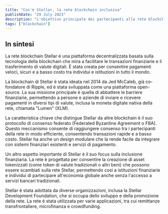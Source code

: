 ```yaml
---
title: "Cos'è Stellar, la rete blockchain inclusiva"
publishDate: "29 July 2023"
description: "L'obiettivo principale dei partecipanti alla rete blockchain Stellar è l'inclusività finanziaria. Rimane il problema dell'adozione di massa."
tags: ["blockchain"]
---
```


## In sintesi

La rete blockchain Stellar è una piattaforma decentralizzata basata sulla tecnologia della blockchain che mira a facilitare le transazioni finanziarie e il trasferimento di valute digitali. È stata creata per consentire pagamenti veloci, sicuri e a basso costo tra individui e istituzioni in tutto il mondo.

La blockchain di Stellar è stata ideata nel 2014 da Jed McCaleb, già co-fondatore di Ripple, ed è stata sviluppata come una piattaforma open-source. La sua missione principale è quella di abbattere le barriere finanziarie, permettendo a persone e aziende di inviare e ricevere pagamenti in diversi tipi di valute, inclusa la moneta digitale nativa della rete, chiamata "Lumen" (XLM).

La caratteristica chiave che distingue Stellar da altre blockchain è il suo protocollo di consenso federato (Federated Byzantine Agreement o FBA). Questo meccanismo consente di raggiungere consenso tra i partecipanti della rete in modo efficiente, consentendo transazioni rapide e a basso costo. Stellar ha anche un design modulare che la rende facile da integrare con sistemi finanziari esistenti e servizi di pagamento.

Un altro aspetto importante di Stellar è il suo focus sulla inclusione finanziaria. La rete è progettata per consentire la creazione di asset tokenizzati (come token di valute tradizionali o altri beni) che possono essere scambiati sulla rete Stellar, permettendo così a istituzioni finanziarie e individui di partecipare all'economia globale anche senza l'accesso a servizi bancari tradizionali.

Stellar è stata adottata da diverse organizzazioni, inclusa la Stellar Development Foundation, che si occupa dello sviluppo e della promozione della rete. La rete è stata utilizzata per varie applicazioni, tra cui remittanze transfrontaliere, microfinanza e crowdfunding.
